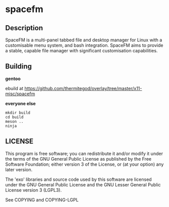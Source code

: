 # spacefm

## Description

SpaceFM is a multi-panel tabbed file and desktop manager for Linux with a
customisable menu system, and bash integration. SpaceFM aims to provide
a stable, capable file manager with significant customisation capabilities.


## Building

__gentoo__

ebuild at
https://github.com/thermitegod/overlay/tree/master/x11-misc/spacefm


__everyone else__

```
mkdir build
cd build
meson ..
ninja
```


## LICENSE

This program is free software; you can redistribute it and/or modify it
under the terms of the GNU General Public License as published by the
Free Software Foundation; either version 3 of the License, or (at your
option) any later version.

The 'exo' libraries and source code used by this software are licensed
under the GNU General Public License and the GNU Lesser General Public
License version 3 (LGPL3).

See COPYING and COPYING-LGPL

